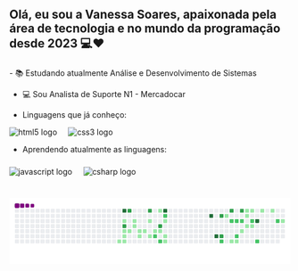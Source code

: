 <h2 align="left">Olá, eu sou a Vanessa Soares, apaixonada pela área de tecnologia e no mundo da programação desde 2023 💻❤️ </h2>

###

<p align="left">- 📚 Estudando atualmente Análise e Desenvolvimento de Sistemas <br>
  
  - 💻 Sou Analista de Suporte N1 - Mercadocar <br>
  
  - Linguagens que já conheço:<br>
    
  <div align="left">
  <img src="https://cdn.jsdelivr.net/gh/devicons/devicon/icons/html5/html5-original.svg" height="40" alt="html5 logo"  />
  <img width="12" />
  <img src="https://cdn.jsdelivr.net/gh/devicons/devicon/icons/css3/css3-original.svg" height="40" alt="css3 logo"  />
  <img width="12" />
  </div>
  
  
  - Aprendendo atualmente as linguagens:</p>

###

<div align="left">
  <img src="https://cdn.jsdelivr.net/gh/devicons/devicon/icons/javascript/javascript-original.svg" height="40" alt="javascript logo"  />
  <img width="12" />
  <img src="https://cdn.jsdelivr.net/gh/devicons/devicon/icons/csharp/csharp-original.svg" height="40" alt="csharp logo"  />
</div>






# ![snake gif](https://github.com/V4n-Soar3s/V4n-Soar3s/blob/output/github-contribution-grid-snake.gif)
